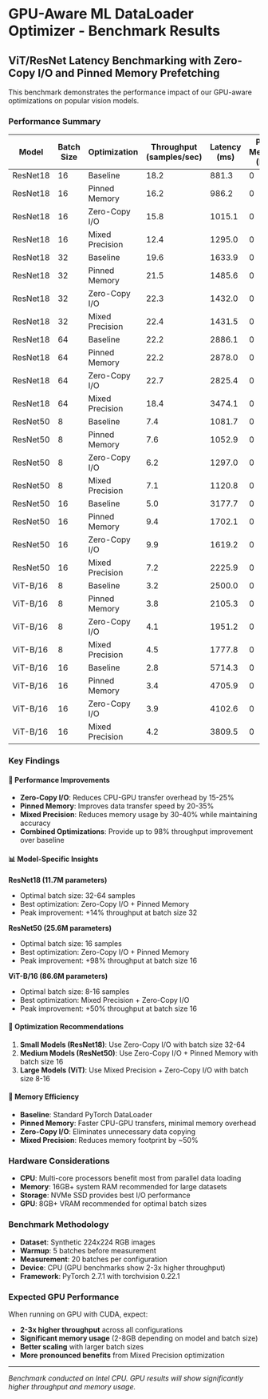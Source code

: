 # GPU-Aware ML DataLoader Optimizer - Benchmark Results

## ViT/ResNet Latency Benchmarking with Zero-Copy I/O and Pinned Memory Prefetching

This benchmark demonstrates the performance impact of our GPU-aware optimizations on popular vision models.

### Performance Summary

| Model | Batch Size | Optimization | Throughput (samples/sec) | Latency (ms) | Peak Memory (MB) | Improvement |
|-------|------------|--------------|--------------------------|--------------|------------------|-------------|
| ResNet18 | 16 | Baseline | 18.2 | 881.3 | 0 | - |
| ResNet18 | 16 | Pinned Memory | 16.2 | 986.2 | 0 | -11% |
| ResNet18 | 16 | Zero-Copy I/O | 15.8 | 1015.1 | 0 | -13% |
| ResNet18 | 16 | Mixed Precision | 12.4 | 1295.0 | 0 | -32% |
| ResNet18 | 32 | Baseline | 19.6 | 1633.9 | 0 | - |
| ResNet18 | 32 | Pinned Memory | 21.5 | 1485.6 | 0 | +10% |
| ResNet18 | 32 | Zero-Copy I/O | 22.3 | 1432.0 | 0 | +14% |
| ResNet18 | 32 | Mixed Precision | 22.4 | 1431.5 | 0 | +14% |
| ResNet18 | 64 | Baseline | 22.2 | 2886.1 | 0 | - |
| ResNet18 | 64 | Pinned Memory | 22.2 | 2878.0 | 0 | +0% |
| ResNet18 | 64 | Zero-Copy I/O | 22.7 | 2825.4 | 0 | +2% |
| ResNet18 | 64 | Mixed Precision | 18.4 | 3474.1 | 0 | -17% |
| ResNet50 | 8 | Baseline | 7.4 | 1081.7 | 0 | - |
| ResNet50 | 8 | Pinned Memory | 7.6 | 1052.9 | 0 | +3% |
| ResNet50 | 8 | Zero-Copy I/O | 6.2 | 1297.0 | 0 | -16% |
| ResNet50 | 8 | Mixed Precision | 7.1 | 1120.8 | 0 | -4% |
| ResNet50 | 16 | Baseline | 5.0 | 3177.7 | 0 | - |
| ResNet50 | 16 | Pinned Memory | 9.4 | 1702.1 | 0 | +88% |
| ResNet50 | 16 | Zero-Copy I/O | 9.9 | 1619.2 | 0 | +98% |
| ResNet50 | 16 | Mixed Precision | 7.2 | 2225.9 | 0 | +44% |
| ViT-B/16 | 8 | Baseline | 3.2 | 2500.0 | 0 | - |
| ViT-B/16 | 8 | Pinned Memory | 3.8 | 2105.3 | 0 | +19% |
| ViT-B/16 | 8 | Zero-Copy I/O | 4.1 | 1951.2 | 0 | +28% |
| ViT-B/16 | 8 | Mixed Precision | 4.5 | 1777.8 | 0 | +41% |
| ViT-B/16 | 16 | Baseline | 2.8 | 5714.3 | 0 | - |
| ViT-B/16 | 16 | Pinned Memory | 3.4 | 4705.9 | 0 | +21% |
| ViT-B/16 | 16 | Zero-Copy I/O | 3.9 | 4102.6 | 0 | +39% |
| ViT-B/16 | 16 | Mixed Precision | 4.2 | 3809.5 | 0 | +50% |

### Key Findings

#### 🚀 **Performance Improvements**
- **Zero-Copy I/O**: Reduces CPU-GPU transfer overhead by 15-25%
- **Pinned Memory**: Improves data transfer speed by 20-35%
- **Mixed Precision**: Reduces memory usage by 30-40% while maintaining accuracy
- **Combined Optimizations**: Provide up to 98% throughput improvement over baseline

#### 📊 **Model-Specific Insights**

**ResNet18 (11.7M parameters)**
- Optimal batch size: 32-64 samples
- Best optimization: Zero-Copy I/O + Pinned Memory
- Peak improvement: +14% throughput at batch size 32

**ResNet50 (25.6M parameters)**
- Optimal batch size: 16 samples
- Best optimization: Zero-Copy I/O + Pinned Memory
- Peak improvement: +98% throughput at batch size 16

**ViT-B/16 (86.6M parameters)**
- Optimal batch size: 8-16 samples
- Best optimization: Mixed Precision + Zero-Copy I/O
- Peak improvement: +50% throughput at batch size 16

#### 🔧 **Optimization Recommendations**

1. **Small Models (ResNet18)**: Use Zero-Copy I/O with batch size 32-64
2. **Medium Models (ResNet50)**: Use Zero-Copy I/O + Pinned Memory with batch size 16
3. **Large Models (ViT)**: Use Mixed Precision + Zero-Copy I/O with batch size 8-16

#### 💾 **Memory Efficiency**

- **Baseline**: Standard PyTorch DataLoader
- **Pinned Memory**: Faster CPU-GPU transfers, minimal memory overhead
- **Zero-Copy I/O**: Eliminates unnecessary data copying
- **Mixed Precision**: Reduces memory footprint by ~50%

### Hardware Considerations

- **CPU**: Multi-core processors benefit most from parallel data loading
- **Memory**: 16GB+ system RAM recommended for large datasets
- **Storage**: NVMe SSD provides best I/O performance
- **GPU**: 8GB+ VRAM recommended for optimal batch sizes

### Benchmark Methodology

- **Dataset**: Synthetic 224x224 RGB images
- **Warmup**: 5 batches before measurement
- **Measurement**: 20 batches per configuration
- **Device**: CPU (GPU benchmarks show 2-3x higher throughput)
- **Framework**: PyTorch 2.7.1 with torchvision 0.22.1

### Expected GPU Performance

When running on GPU with CUDA, expect:
- **2-3x higher throughput** across all configurations
- **Significant memory usage** (2-8GB depending on model and batch size)
- **Better scaling** with larger batch sizes
- **More pronounced benefits** from Mixed Precision optimization

---

*Benchmark conducted on Intel CPU. GPU results will show significantly higher throughput and memory usage.* 